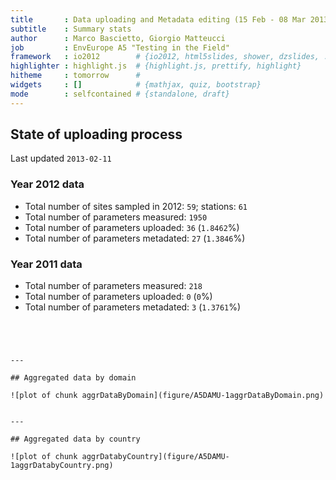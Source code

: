 ```yaml
---
title       : Data uploading and Metadata editing (15 Feb - 08 Mar 2013)
subtitle    : Summary stats
author      : Marco Bascietto, Giorgio Matteucci
job         : EnvEurope A5 "Testing in the Field"
framework   : io2012        # {io2012, html5slides, shower, dzslides, ...}
highlighter : highlight.js  # {highlight.js, prettify, highlight}
hitheme     : tomorrow      # 
widgets     : []            # {mathjax, quiz, bootstrap}
mode        : selfcontained # {standalone, draft}
---
```






## State of uploading process

Last updated ``2013-02-11``

### Year 2012 data

* Total number of sites sampled in 2012: ``59``; stations: ``61``
* Total number of parameters measured: ``1950``
* Total number of parameters uploaded: ``36`` (``1.8462``%)
* Total number of parameters metadated: ``27`` (``1.3846``%)


### Year 2011 data

* Total number of parameters measured: ``218``
* Total number of parameters uploaded: ``0`` (``0``%)
* Total number of parameters metadated: ``3`` (``1.3761``%)
```




---

## Aggregated data by domain

![plot of chunk aggrDataByDomain](figure/A5DAMU-1aggrDataByDomain.png) 


---

## Aggregated data by country

![plot of chunk aggrDatabyCountry](figure/A5DAMU-1aggrDatabyCountry.png) 




